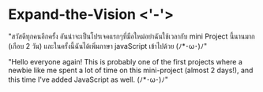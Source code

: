 # Expand-the-Vision <'-'>

"สวัสดีทุกคนอีกครั้ง อันน่าจะเป็นโปรเจคแรกๆที่มือใหม่อย่าฉันใช้เวลากับ mini Project นี้นานมาก (เกือบ 2 วัน) และในครั้งนี้ฉันได้เพิ่มภาษา javaScript เข้าไปด้วย (ﾉ*･ω･)ﾉ"

"Hello everyone again! This is probably one of the first projects where a newbie like me spent a lot of time on this mini-project (almost 2 days!), and this time I've added JavaScript as well. (ﾉ*･ω･)ﾉ"
